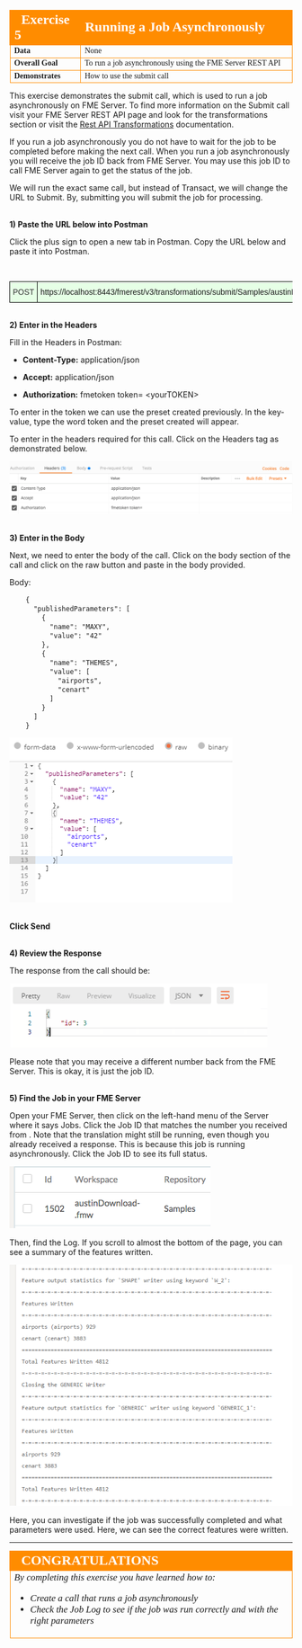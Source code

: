 <table style="border-spacing: 0px;border-collapse: collapse;font-family:serif">
<tr>
<td width=25% style="vertical-align:middle;background-color:darkorange;border: 2px solid darkorange">
<i class="fa fa-cogs fa-lg fa-pull-left fa-fw" style="color:white;padding-right: 12px;vertical-align:text-top"></i>
<span style="color:white;font-size:x-large;font-weight: bold">Exercise 5</span>
</td>
<td style="border: 2px solid darkorange;background-color:darkorange;color:white">
<span style="color:white;font-size:x-large;font-weight: bold">Running a Job Asynchronously</span>
</td>
</tr>

<tr>
<td style="border: 1px solid darkorange; font-weight: bold">Data</td>
<td style="border: 1px solid darkorange">None</td>
</tr>

<tr>
<td style="border: 1px solid darkorange; font-weight: bold">Overall Goal</td>
<td style="border: 1px solid darkorange">To run a job asynchronously using the FME Server REST API</td>
</tr>

<tr>
<td style="border: 1px solid darkorange; font-weight: bold">Demonstrates</td>
<td style="border: 1px solid darkorange">How to use the submit call</td>
</tr>


</table>

This exercise demonstrates the submit call, which is used to run a job asynchronously on FME Server. To find more information on the Submit call visit your FME Server REST API page and look for the transformations section or visit the [Rest API Transformations](https://docs.safe.com/fme/html/FME_REST/apidoc/v3/index.html#!/transformations) documentation.  

If you run a job asynchronously you do not have to wait for the job to be completed before making the next call. When you run a job asynchronously you will receive the job ID back from FME Server. You may use this job ID to call FME Server again to get the status of the job.

We will run the exact same call, but instead of Transact, we will change the URL to Submit. By, submitting you will submit the job for processing.


<br>**1) Paste the URL below into Postman**

Click the plus sign to open a new tab in Postman. Copy the URL below and paste it into Postman.


<br>
<!--Post Table-->
<style type="text/css">
.tg  {border-collapse:collapse;border-spacing:0;}
.tg td{font-family:Arial, sans-serif;font-size:14px;padding:10px 5px;border-style:solid;border-width:1px;overflow:hidden;word-break:normal;border-color:black;}
.tg th{font-family:Arial, sans-serif;font-size:14px;font-weight:normal;padding:10px 5px;border-style:solid;border-width:1px;overflow:hidden;word-break:normal;border-color:black;}
.tg .tg-ao4k{background-color:#e6ffe6;color:#333333;vertical-align:top}
.tg .tg-a080{background-color:#e6ffe6;vertical-align:top}
</style>
<table class="tg" style="table-layout: fixed; width: 100%">
  <tr>
    <th class="tg-ao4k">POST</th>
    <th class="tg-a080" style="word-wrap: break-word">https://localhost:8443/fmerest/v3/transformations/submit/Samples/austinDownload.fmw</th>
  </tr>
</table>



<br>**2) Enter in the Headers**

Fill in the Headers in Postman:

- **Content-Type:** application/json

- **Accept:** application/json

- **Authorization:** fmetoken token= &lt;yourTOKEN>

To enter in the token we can use the preset created previously. In the key-value, type the word token and the preset created will appear.

To enter in the headers required for this call. Click on the Headers tag as demonstrated below.  

![](./Images/image4.2.1.SubmitPostman.png)




<br>**3) Enter in the Body**


Next, we need to enter the body of the call. Click on the body section of the call and click on the raw button and paste in the body provided.

  Body:


        {
          "publishedParameters": [
            {
              "name": "MAXY",
              "value": "42"
            },
            {
              "name": "THEMES",
              "value": [
                "airports",
                "cenart"
              ]
            }
          ]
        }

![](./Images/image4.2.2.SubmitBody.png)



<br>**Click Send**




<br>**4) Review the Response**

The response from the call should be:

![](./Images/image4.2.3.JobResponse.png)



Please note that you may receive a different number back from the FME
Server. This is okay, it is just the job ID.

<br>**5) Find the Job in your FME Server**

Open your FME Server, then click on the left-hand menu of the Server where it says Jobs. Click the Job ID that matches the number you received from . Note that the translation might still be running, even though you already received a response. This is because this job is running asynchronously. Click the Job ID to see its full status.

![](./Images/image4.2.4.JobResult.png)



Then, find the Log. If you scroll to almost the bottom of the page, you can see a summary of the features written.

![](./Images/image4.2.5.JobLog.png)



Here, you can investigate if the job was successfully completed and what parameters were used. Here, we can see the correct features were written.

---

<!--Exercise Congratulations Section-->

<table style="border-spacing: 0px">
<tr>
<td style="vertical-align:middle;background-color:darkorange;border: 2px solid darkorange">
<i class="fa fa-thumbs-o-up fa-lg fa-pull-left fa-fw" style="color:white;padding-right: 12px;vertical-align:text-top"></i>
<span style="color:white;font-size:x-large;font-weight: bold;font-family:serif">CONGRATULATIONS</span>
</td>
</tr>

<tr>
<td style="border: 1px solid darkorange">
<span style="font-family:serif; font-style:italic; font-size:larger">
By completing this exercise you have learned how to:
<br>
<ul><li>Create a call that runs a job asynchronously</li>
<li>Check the Job Log to see if the job was run correctly and with the right parameters</li>
</li>

</span>
</td>
</tr>
</table>
